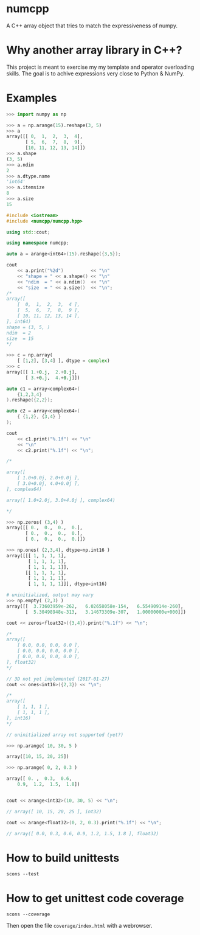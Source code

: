 numcpp
======

A C++ array object that tries to match the expressiveness of numpy.


Why another array library in C++?
=================================

This project is meant to exercise my my template and operator overloading skills.  The goal
is to achive expressions very close to Python & NumPy.

Examples
========

```python
>>> import numpy as np

>>> a = np.arange(15).reshape(3, 5)
>>> a
array([[ 0,  1,  2,  3,  4],
       [ 5,  6,  7,  8,  9],
       [10, 11, 12, 13, 14]])
>>> a.shape
(3, 5)
>>> a.ndim
2
>>> a.dtype.name
'int64'
>>> a.itemsize
8
>>> a.size
15
```

```c++
#include <iostream>
#include <numcpp/numcpp.hpp>

using std::cout;

using namespace numcpp;

auto a = arange<int64>(15).reshape({3,5});

cout
    << a.print("%2d")          << "\n"
    << "shape = " << a.shape() << "\n"
    << "ndim  = " << a.ndim()  << "\n"
    << "size  = " << a.size()  << "\n";
/*
array([
    [  0,  1,  2,  3,  4 ],
    [  5,  6,  7,  8,  9 ],
    [ 10, 11, 12, 13, 14 ],
], int64)
shape = (3, 5, )
ndim  = 2
size  = 15
*/
```

```python
>>> c = np.array(
    [ [1,2], [3,4] ], dtype = complex)
>>> c
array([[ 1.+0.j,  2.+0.j],
       [ 3.+0.j,  4.+0.j]])
```

```c++
auto c1 = array<complex64>(
    {1,2,3,4}
).reshape({2,2});

auto c2 = array<complex64>(
    { {1,2}, {3,4} }
);

cout
    << c1.print("%.1f") << "\n"
    << "\n"
    << c2.print("%.1f") << "\n";

/*

array([
    [ 1.0+0.0j, 2.0+0.0j ],
    [ 3.0+0.0j, 4.0+0.0j ],
], complex64)

array([ 1.0+2.0j, 3.0+4.0j ], complex64)

*/
```

```python
>>> np.zeros( (3,4) )
array([[ 0.,  0.,  0.,  0.],
       [ 0.,  0.,  0.,  0.],
       [ 0.,  0.,  0.,  0.]])

>>> np.ones( (2,3,4), dtype=np.int16 )
array([[[ 1, 1, 1, 1],
        [ 1, 1, 1, 1],
        [ 1, 1, 1, 1]],
       [[ 1, 1, 1, 1],
        [ 1, 1, 1, 1],
        [ 1, 1, 1, 1]]], dtype=int16)

# uninitialized, output may vary
>>> np.empty( (2,3) )
array([[  3.73603959e-262,   6.02658058e-154,   6.55490914e-260],
       [  5.30498948e-313,   3.14673309e-307,   1.00000000e+000]])
```

```c++
cout << zeros<float32>({3,4}).print("%.1f") << "\n";

/*
array([
    [ 0.0, 0.0, 0.0, 0.0 ],
    [ 0.0, 0.0, 0.0, 0.0 ],
    [ 0.0, 0.0, 0.0, 0.0 ],
], float32)
*/

// 3D not yet implemented (2017-01-27)
cout << ones<int16>({2,3}) << "\n";

/*
array([
    [ 1, 1, 1 ],
    [ 1, 1, 1 ],
], int16)
*/

// uninitialized array not supported (yet?)
```

```python
>>> np.arange( 10, 30, 5 )

array([10, 15, 20, 25])

>>> np.arange( 0, 2, 0.3 )

array([ 0. ,  0.3,  0.6,
    0.9,  1.2,  1.5,  1.8])
```

```c++

cout << arange<int32>(10, 30, 5) << "\n";

// array([ 10, 15, 20, 25 ], int32)

cout << arange<float32>(0, 2, 0.3).print("%.1f") << "\n";

// array([ 0.0, 0.3, 0.6, 0.9, 1.2, 1.5, 1.8 ], float32)
```

How to build unittests
======================

`scons --test`


How to get unittest code coverage
=================================

`scons --coverage`

Then open the file `coverage/index.html` with a webrowser.
